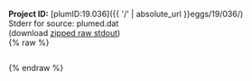 **Project ID:** [plumID:19.036]({{ '/' | absolute_url }}eggs/19/036/)  
Stderr for source:  plumed.dat   
(download [zipped raw stdout](plumed.dat.plumed.stdout.txt.zip))  
{% raw %}
<pre>
</pre>
{% endraw %}
